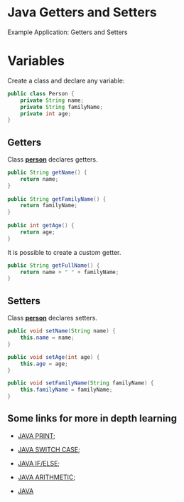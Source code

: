 Java Getters and Setters
=========================

Example Application: Getters and Setters


# Variables 

Create a class and declare any variable: 

```java
public class Person {
	private String name;
	private String familyName;
	private int age;
}
```

## Getters

Class **[person](src/java_GettersAndSetters/Person.java)** declares getters.

```java
public String getName() {
	return name;
}
	
public String getFamilyName() {
	return familyName;
}
	
public int getAge() {
	return age;
}
```

It is possible to create a custom getter.

```java
public String getFullName() {
	return name + " " + familyName;
}
```


## Setters

Class **[person](src/java_GettersAndSetters/Person.java)** declares setters.

```java
public void setName(String name) {
	this.name = name;
}

public void setAge(int age) {
	this.age = age;
}

public void setFamilyName(String familyName) {
	this.familyName = familyName;
}
```

## Some links for more in depth learning

* [JAVA PRINT](https://github.com/fefong/java_print);
* [JAVA SWITCH CASE](https://github.com/fefong/java_switch);
* [JAVA IF/ELSE](https://github.com/fefong/java_ifElse);
* [JAVA ARITHMETIC](https://github.com/fefong/java_calculator);

* [JAVA](https://github.com/search?q=fefong%2Fjava)

